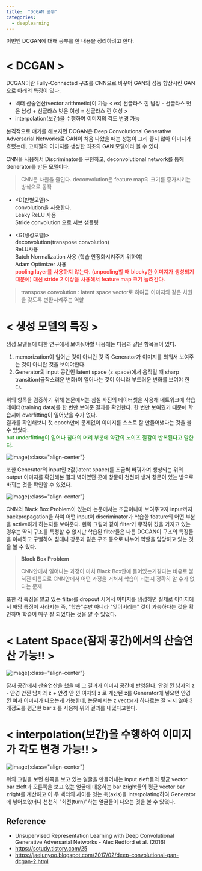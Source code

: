 ```yaml
---
title:  "DCGAN 공부"
categories:
  - deeplearning
---
```


이번엔 DCGAN에 대해 공부를 한 내용을 정리하려고 한다.

# < DCGAN >  

DCGAN이란 Fully-Connected 구조를 CNN으로 바꾸어 GAN의 성능 향상시킨 GAN으로 아래의 특징이 있다.  

- 벡터 산술연산(vector arithmetic)이 가능 
< ex) 선글라스 낀 남성 - 선글라스 벗은 남성 + 선글라스 벗은 여성 = 선글라스 낀 여성 >  
- interpolation(보간)을 수행하여 이미지의 각도 변경 가능  


본격적으로 얘기를 해보자면 DCGAN은 Deep Convolutional Generative Adversarial Networks로
GAN이 처음 나왔을 때는 성능이 그리 좋지 않아 이미지가 흐렸는데, 고화질의 이미지를 생성한 최초의 GAN 모델이라 볼 수 있다.  

CNN을 사용해서 Discriminator를 구현하고, deconvolutional network를 통해 Generator를 만든 모델이다.
> CNN은 차원을 줄인다. deconvolution은 feature map의 크기를 증가시키는 방식으로 동작  

- <D(판별모델)>   
               convolution을 사용한다.  
               Leaky ReLU 사용  
               Stride convolution 으로 서브 샘플링  


- <G(생성모델)>   
               deconvolution(transpose convolution)  
               ReLU사용  
               Batch Normalization 사용 (학습 안정화시켜주기 위하여)  
               Adam Optimizer 사용  
               <font color='red'>pooling layer를 사용하지 않는다. (unpooling할 때 blocky한 이미지가 생성되기 때문에) 대신 stride 2 이상을 사용해서 feature map 크기 늘려간다.</font>  

> transpose convolution : latent space vector로 하여금 이미지와 같은 차원을 갖도록 변환시켜주는 역할  
          

# < 생성 모델의 특징 >   

생성 모델들에 대한 연구에서 보여줘야할 내용에는 다음과 같은 항목들이 있다.  

1. memorization이 일어난 것이 아니란 것 즉 Generator가 이미지를 외워서 보여주는 것이 아니란 것을 보여야한다.  
2. Generator의 input 공간인 latent space (z space)에서 움직일 때 sharp transition(급작스러운 변화)이 일어나는 것이 아니라 부드러운 변화를 보여야 한다.  

위의 항목을 검증하기 위해 논문에서는 침실 사진의 데이터셋을 사용해 네트워크에 학습 데이터(training data)를 한 번만 보여준 결과를 확인한다. 한 번만 보여줬기 때문에 학습시에 overfitting이 일어났을 수가 없다.  
결과를 확인해보니 첫 epoch만에 문제없이 이미지를 스스로 잘 만들어냈다는 것을 볼 수 있었다.  
<font color='green'>but underfitting이 일어나 침대의 머리 부분에 약간의 노이즈 질감이 반복된다고 말한다.</font>  

![image](https://user-images.githubusercontent.com/93988405/217409576-fea93f5f-64ec-4633-a546-4a321f2bfd72.png){:class="align-center"}  

또한 Generator의 input인 z값(latent space)를 조금씩 바꿔가며 생성되는 위의 output 이미지를 확인해본 결과 벽이였던 곳에 창문이 천천히 생겨 창문이 있는 방으로 바뀌는 것을 확인할 수 있었다.  
  
  
![image](https://user-images.githubusercontent.com/93988405/217409689-f939cf78-74da-46b6-8ec8-443e39e82939.png){:class="align-center"}  

CNN의 Black Box Problem이 있는데 논문에서는 조금이나마 보여주고자  input까지 backpropagation을 하여 어떤 input이 discriminator가 학습한 feature의 어떤 부분을 active하게 하는지를 보여준다.
왼쪽 그림과 같이 filter가 무작위 값을 가지고 있는 경우는 딱히 구조를 특정할 수 없지만
학습된 filter들은 나름 DCGAN이 구조의 특징들을 이해하고 구별하여 침대나 창문과 같은 구조 등으로 나누어 역할을 담당하고 있는 것을 볼 수 있다.  

> **Block Box Problem**  
> 
> CNN안에서 일어나는 과정이 마치 Black Box안에 들어있는거같다는 비유로 붙혀진 이름으로 CNN안에서 어떤 과정을 거쳐서 학습이 되는지 정확히 알 수가 없다는 문제.  

또한 각 특징을 맡고 있는 filter를 dropout 시켜서 이미지를 생성하면 실제로 이미지에서 해당 특징이 사라지는 즉, 
"학습"뿐만 아니라 "잊어버리는" 것이 가능하다는 것을 확인하며 학습이 매우 잘 되었다는 것을 알 수 있었다.  

# < Latent Space(잠재 공간)에서의 산술연산 가능!! >  

![image](https://user-images.githubusercontent.com/93988405/217410102-2ba73446-21dc-4b74-8e54-519c3c9bddf1.png){:class="align-center"}  

잠재 공간에서 산술연산을 했을 때 그 결과가 이미지 공간에 반영된다.
안경 낀 남자의 z - 안경 안낀 남자의 z + 안경 안 낀 여자의 z 로 계산된 z를 Generator에 넣으면 안경 낀 여자 이미지가 나오는게 가능한데,
논문에서는 z vector가 하나로는 잘 되지 않아 3개정도를 평균한 bar z 를 사용해 위의 결과를 내었다고한다.  

# < interpolation(보간)을 수행하여 이미지가 각도 변경 가능!! >  

![image](https://user-images.githubusercontent.com/93988405/217410211-9b145370-a98e-4b07-8feb-6cd0dcb01cce.png){:class="align-center"}  

위의 그림을 보면 왼쪽을 보고 있는 얼굴을 만들어내는 input zleft들의 평균 vector bar zleft과 오른쪽을 보고 있는 얼굴에 대응하는 
bar zright들의 평균 vector bar zright를 계산하고 이 두 벡터의 사이를 잇는 축(axis)을 interpolating하여 Generator에 넣어보았더니 
천천히 "회전(turn)"하는 얼굴들이 나오는 것을 볼 수 있었다.

## Reference  
- Unsupervised Representation Learning with Deep Convolutional Generative Adversarial Networks - Alec Redford et al. (2016)  
- https://sotudy.tistory.com/25  
- https://jaejunyoo.blogspot.com/2017/02/deep-convolutional-gan-dcgan-2.html
